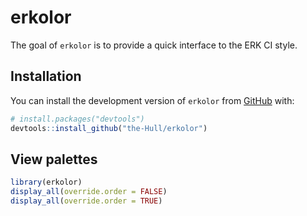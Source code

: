 
# erkolor

<!-- badges: start -->
<!-- badges: end -->

The goal of `erkolor` is to provide a quick interface to the ERK CI style.

## Installation

You can install the development version of `erkolor` from [GitHub](https://github.com/) with:

``` r
# install.packages("devtools")
devtools::install_github("the-Hull/erkolor")
```

## View palettes


``` r
library(erkolor)
display_all(override.order = FALSE)
display_all(override.order = TRUE)

```

